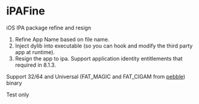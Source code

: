 # iPAFine
iOS IPA package refine and resign

1. Refine App Name based on file name.
2. Inject dylib into executable (so you can hook and modify the third party app at runtime).
3. Resign the app to ipa. Support application identity entitlements that required in 8.1.3.

Support 32/64 and Universal (FAT_MAGIC and FAT_CIGAM from [pebble](https://github.com/crazypebble/iPAFine/commit/14583fad7b773a393d9136eb3c8db4cacb544ee2)) binary

Test only
